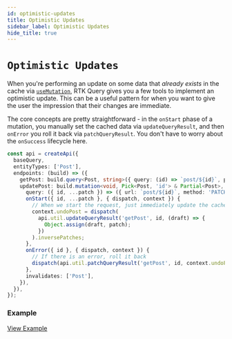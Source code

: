 ```yaml
---
id: optimistic-updates
title: Optimistic Updates
sidebar_label: Optimistic Updates
hide_title: true
---
```


# `Optimistic Updates`

When you're performing an update on some data that _already exists_ in the cache via [`useMutation`](./mutations), RTK Query gives you a few tools to implement an optimistic update. This can be a useful pattern for when you want to give the user the impression that their changes are immediate.

The core concepts are pretty straightforward - in the `onStart` phase of a mutation, you manually set the cached data via `updateQueryResult`, and then `onError` you roll it back via `patchQueryResult`. You don't have to worry about the `onSuccess` lifecycle here.

```ts title="Example optimistic update mutation"
const api = createApi({
  baseQuery,
  entityTypes: ['Post'],
  endpoints: (build) => ({
    getPost: build.query<Post, string>({ query: (id) => `post/${id}`, provides: ['Post'] }),
    updatePost: build.mutation<void, Pick<Post, 'id'> & Partial<Post>, { undoPost: Patch[] }>({
      query: ({ id, ...patch }) => ({ url: `post/${id}`, method: 'PATCH', body: patch }),
      onStart({ id, ...patch }, { dispatch, context }) {
        // When we start the request, just immediately update the cache
        context.undoPost = dispatch(
          api.util.updateQueryResult('getPost', id, (draft) => {
            Object.assign(draft, patch);
          })
        ).inversePatches;
      },
      onError({ id }, { dispatch, context }) {
        // If there is an error, roll it back
        dispatch(api.util.patchQueryResult('getPost', id, context.undoPost));
      },
      invalidates: ['Post'],
    }),
  }),
});
```

### Example

[View Example](../examples/react-optimistic-updates)
